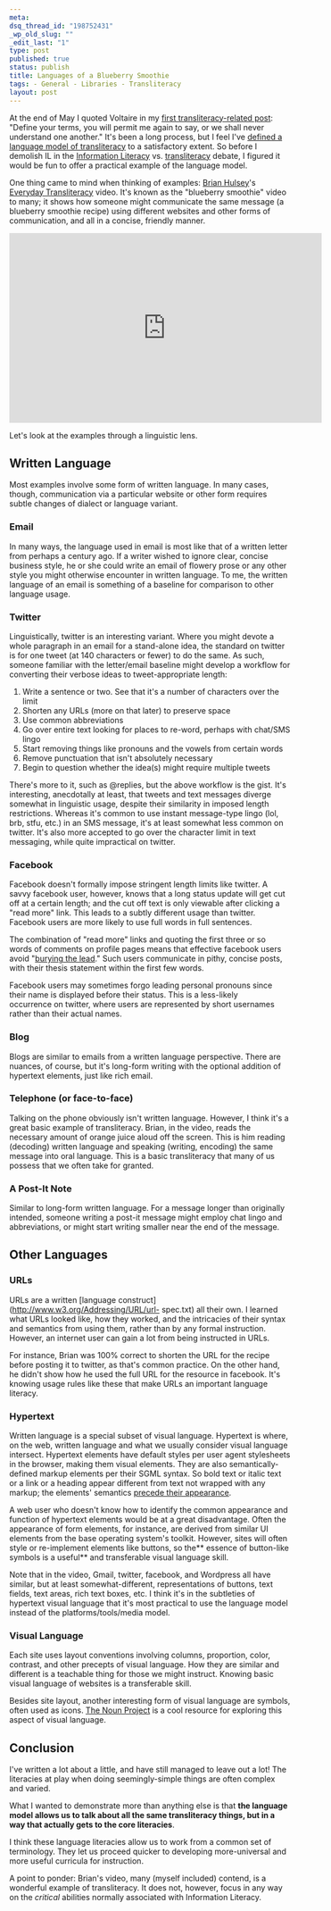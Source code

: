 ```yaml
--- 
meta: 
dsq_thread_id: "198752431" 
_wp_old_slug: "" 
_edit_last: "1" 
type: post 
published: true 
status: publish 
title: Languages of a Blueberry Smoothie 
tags: - General - Libraries - Transliteracy 
layout: post 
--- 
```


At the end of May I quoted Voltaire in my [first transliteracy-related post](http://bradczerniak.com/2010/05/31/on-transliteracy/): "Define your terms, you will permit me again to say, or we shall never understand one another." It's been a long process, but I feel I've [defined a language model of transliteracy](http://bradczerniak.com/2010/11/12/redefining-transliteracy/) to a satisfactory extent. So before I demolish IL in the [Information Literacy](http://davidrothman.net/2010/12/19/commensurable-nonsense-transliteracy/) vs. [transliteracy](http://librariesandtransliteracy.wordpress.com/2010/12/20/why-transliteracy/) debate, I figured it would be fun to offer a practical example of the language model.

One thing came to mind when thinking of examples: [Brian Hulsey](http://strangedichotomy.wordpress.com/)'s [Everyday Transliteracy](http://www.youtube.com/watch?v=h06FZryyQM4) video. It's known as the "blueberry smoothie" video to many; it shows how someone might communicate the same message (a blueberry smoothie recipe) using different websites and other forms of communication, and all in a concise, friendly manner.

<object classid="clsid:d27cdb6e-ae6d-11cf-96b8-444553540000" width="560" height="340" codebase="http://download.macromedia.com/pub/shockwave/cabs/flash/swflash.cab#version=6,0,40,0"><param name="allowFullScreen" value="true" /><param name="allowscriptaccess" value="always" /><param name="src" value="http://www.youtube.com/v/h06FZryyQM4?fs=1&amp;hl=en_US&amp;rel=0" /><param name="allowfullscreen" value="true" /><embed type="application/x-shockwave-flash" width="560" height="340" src="http://www.youtube.com/v/h06FZryyQM4?fs=1&amp;hl=en_US&amp;rel=0" allowscriptaccess="always" allowfullscreen="true"></embed></object>

Let's look at the examples through a linguistic lens. 

## Written Language

Most examples involve some form of written language. In many cases, though, communication via a particular website or other form requires subtle changes of dialect or language variant.

### Email

In many ways, the language used in email is most like that of a written letter from perhaps a century ago. If a writer wished to ignore clear, concise business style, he or she could write an email of flowery prose or any other style you might otherwise encounter in written language. To me, the written language of an email is something of a baseline for comparison to other language usage.

### Twitter

Linguistically, twitter is an interesting variant. Where you might devote a whole paragraph in an email for a stand-alone idea, the standard on twitter is for one tweet (at 140 characters or fewer) to do the same. As such, someone familiar with the letter/email baseline might develop a workflow for converting their verbose ideas to tweet-appropriate length:

  1. Write a sentence or two. See that it's a number of characters over the limit
  2. Shorten any URLs (more on that later) to preserve space
  3. Use common abbreviations
  4. Go over entire text looking for places to re-word, perhaps with chat/SMS lingo
  5. Start removing things like pronouns and the vowels from certain words
  6. Remove punctuation that isn't absolutely necessary
  7. Begin to question whether the idea(s) might require multiple tweets

There's more to it, such as @replies, but the above workflow is the gist. It's interesting, anecdotally at least, that tweets and text messages diverge somewhat in linguistic usage, despite their similarity in imposed length restrictions. Whereas it's common to use instant message-type lingo (lol, brb, stfu, etc.) in an SMS message, it's at least somewhat less common on twitter. It's also more accepted to go over the character limit in text messaging, while quite impractical on twitter.

### Facebook

Facebook doesn't formally impose stringent length limits like twitter. A savvy facebook user, however, knows that a long status update will get cut off at a certain length; and the cut off text is only viewable after clicking a "read more" link. This leads to a subtly different usage than twitter. Facebook users are more likely to use full words in full sentences.

The combination of "read more" links and quoting the first three or so words of comments on profile pages means that effective facebook users avoid "[burying the lead](http://en.wikipedia.org/wiki/Lead_paragraph#Types_of_leads)." Such users communicate in pithy, concise posts, with their thesis statement within the first few words.

Facebook users may sometimes forgo leading personal pronouns since their name is displayed before their status. This is a less-likely occurrence on twitter, where users are represented by short usernames rather than their actual names.

### Blog

Blogs are similar to emails from a written language perspective. There are nuances, of course, but it's long-form writing with the optional addition of hypertext elements, just like rich email.

### Telephone (or face-to-face)

Talking on the phone obviously isn't written language. However, I think it's a great basic example of transliteracy. Brian, in the video, reads the necessary amount of orange juice aloud off the screen. This is him reading (decoding) written language and speaking (writing, encoding) the same message into oral language. This is a basic transliteracy that many of us possess that we often take for granted.

### A Post-It Note

Similar to long-form written language. For a message longer than originally intended, someone writing a post-it message might employ chat lingo and abbreviations, or might start writing smaller near the end of the message.

## Other Languages

### URLs

URLs are a written [language construct](http://www.w3.org/Addressing/URL/url- spec.txt) all their own. I learned what URLs looked like, how they worked, and the intricacies of their syntax and semantics from using them, rather than by any formal instruction. However, an internet user can gain a lot from being instructed in URLs.

For instance, Brian was 100% correct to shorten the URL for the recipe before posting it to twitter, as that's common practice. On the other hand, he didn't show how he used the full URL for the resource in facebook. It's knowing usage rules like these that make URLs an important language literacy.

### Hypertext

Written language is a special subset of visual language. Hypertext is where, on the web, written language and what we usually consider visual language intersect. Hypertext elements have default styles per user agent stylesheets in the browser, making them visual elements. They are also semantically- defined markup elements per their SGML syntax. So bold text or italic text or a link or a heading appear different from text not wrapped with any markup; the elements' semantics [precede their appearance](http://meyerweb.com/eric/tools/css/reset/).

A web user who doesn't know how to identify the common appearance and function of hypertext elements would be at a great disadvantage. Often the appearance of form elements, for instance, are derived from similar UI elements from the base operating system's toolkit. However, sites will often style or re-implement elements like buttons, so the** essence of button-like symbols is a useful** and transferable visual language skill.

Note that in the video, Gmail, twitter, facebook, and Wordpress all have similar, but at least somewhat-different, representations of buttons, text fields, text areas, rich text boxes, etc. I think it's in the subtleties of hypertext visual language that it's most practical to use the language model instead of the platforms/tools/media model.

### Visual Language

Each site uses layout conventions involving columns, proportion, color, contrast, and other precepts of visual language. How they are similar and different is a teachable thing for those we might instruct. Knowing basic visual language of websites is a transferable skill.

Besides site layout, another interesting form of visual language are symbols, often used as icons. [The Noun Project](http://www.thenounproject.com/) is a cool resource for exploring this aspect of visual language.

## Conclusion

I've written a lot about a little, and have still managed to leave out a lot! The literacies at play when doing seemingly-simple things are often complex and varied.

What I wanted to demonstrate more than anything else is that **the language model allows us to talk about all the same transliteracy things, but in a way that actually gets to the core literacies**.

I think these language literacies allow us to work from a common set of terminology. They let us proceed quicker to developing more-universal and more useful curricula for instruction.

A point to ponder: Brian's video, many (myself included) contend, is a wonderful example of transliteracy. It does not, however, focus in any way on the _critical_ abilities normally associated with Information Literacy.
